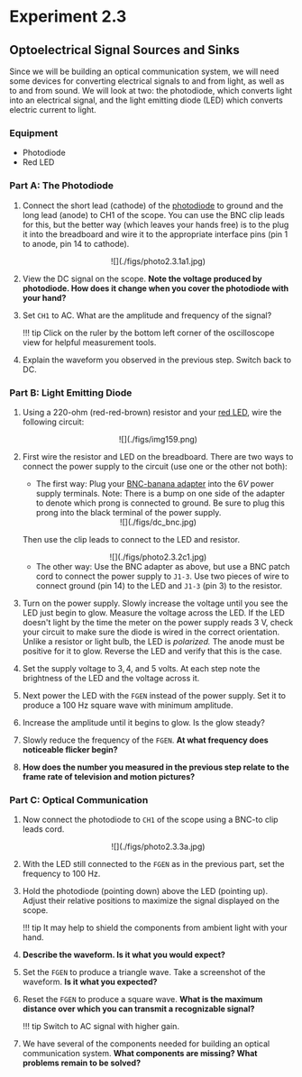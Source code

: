 # Experiment 2.3

## Optoelectrical Signal Sources and Sinks

Since we will be building an optical communication system, we will need
some devices for converting electrical signals to and from light, as
well as to and from sound. We will look at two: the photodiode, which
converts light into an electrical signal, and the light emitting diode
(LED) which converts electric current to light.

### Equipment

* Photodiode
* Red LED

### Part A: The Photodiode

1. Connect the short lead (cathode) of the
   [photodiode](../misc_images/#photo-diode) to ground and the long lead
   (anode) to CH1 of the scope. You can use the BNC clip leads for this, but
   the better way (which leaves your hands free) is to the plug it into the
   breadboard and wire it to the appropriate interface pins (pin 1 to anode,
   pin 14 to cathode).
  
    <center>
    ![](./figs/photo2.3.1a1.jpg)
    </center>

2. View the DC signal on the scope. **Note the voltage produced by photodiode.
   How does it change when you cover the photodiode with your hand?**

3. Set `CH1` to AC. What are the amplitude and frequency of the signal?

    !!! tip
        Click on the ruler by the bottom left corner of the oscilloscope view
        for helpful measurement tools.

4. Explain the waveform you observed in the previous step. Switch back to DC.

### Part B: Light Emitting Diode

1. Using a 220-ohm (red-red-brown) resistor and your [red
   LED](../misc_images/#red-led), wire the following circuit:

    <center>
    ![](./figs/img159.png)
    </center>

2. First wire the resistor and LED on the breadboard. There are two ways to
   connect the power supply to the circuit (use one or the other not both):

    * The first way: Plug your [BNC-banana
    adapter](../misc_images/#banana-adapter) into the $6V$ power supply
    terminals.  Note: There is a bump on one side of the adapter to denote
    which prong is connected to ground. Be sure to plug this prong into the
    black terminal of the power supply.

    <center>
    ![](./figs/dc_bnc.jpg)
    </center>

    Then use the clip leads to connect to the LED and resistor.

    <center>
    ![](./figs/photo2.3.2c1.jpg)
    </center>

    * The other way: Use the BNC adapter as above, but use a BNC patch cord
    to connect the power supply to `J1-3`. Use two pieces of wire to connect
    ground (pin 14) to the LED and `J1-3` (pin 3) to the resistor.

3. Turn on the power supply. Slowly increase the voltage until you see the LED
   just begin to glow. Measure the voltage across the LED. If the LED doesn't
   light by the time the meter on the power supply reads 3 V, check your
   circuit to make sure the diode is wired in the correct orientation. Unlike a
   resistor or light bulb, the LED is *polarized.* The anode must be positive
   for it to glow. Reverse the LED and verify that this is the case.

4. Set the supply voltage to $3, 4$, and $5$ volts. At each step note the
   brightness of the LED and the voltage across it.

5. Next power the LED with the `FGEN` instead of the power supply. Set it to
   produce a $100$ Hz square wave with minimum amplitude.

6. Increase the amplitude until it begins to glow. Is the glow steady?

7. Slowly reduce the frequency of the `FGEN`. **At what frequency does noticeable
   flicker begin?**

8. **How does the number you measured in the previous step relate to the frame
   rate of television and motion pictures?**

### Part C: Optical Communication

1. Now connect the photodiode to `CH1` of the scope using a BNC-to clip leads
   cord.

    <center>
    ![](./figs/photo2.3.3a.jpg)
    </center>

2. With the LED still connected to the `FGEN` as in the previous part, set the
   frequency to $100$ Hz.

3. Hold the photodiode (pointing down) above the LED (pointing up).  Adjust
   their relative positions to maximize the signal displayed on the scope.

    !!! tip
        It may help to shield the components from ambient light with your hand.

4. **Describe the waveform. Is it what you would expect?**

5. Set the `FGEN` to produce a triangle wave. Take a screenshot of the waveform.
   **Is it what you expected?**

6. Reset the `FGEN` to produce a square wave. **What is the maximum distance
   over which you can transmit a recognizable signal?**

    !!! tip
        Switch to AC signal with higher gain.

7. We have several of the components needed for building an optical
   communication system. **What components are missing? What problems remain to
   be solved?**
